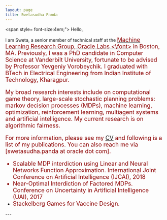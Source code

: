 ```yaml
---
layout: page
title: Swetasudha Panda
---
```

<span style= font-size:4em;">
Hello, 

I am Sweta, a senior member of technical staff at the  [<font color="DarkRed" size="4"> Machine Learning Research Group, Oracle Labs <\font>](https://labs.oracle.com/pls/apex/f?p=labs:49:::::P49_PROJECT_ID:7) in Boston, MA.  Previously, I was a PhD candidate in Computer Science at Vanderbilt University, fortunate to be advised by Professor Yevgeniy Vorobeychik. I graduated with BTech in Electrical Engineering from Indian Institute of Technology, Kharagpur.  

My broad research interests include on computational game theory, large-scale stochastic planning problems: markov decision processes (MDPs), machine learning, optimization, reinforcement learning, multiagent systems and artificial intelligence. My current research is on algorithmic fairness. 

For more information, please see my  [CV](https://www.dropbox.com/s/sfvmslymrgmpudt/CV_Sweta_Panda.pdf?dl=0)  and following is a list of my publications.  You can also reach me via [swetasudha.panda at oracle dot com].


-  Scalable MDP interdiction using Linear and Neural Networks Function Approximation. 
    International Joint Conference on Artificial Intelligence (IJCAI), 2018 
-  Near-Optimal Interdiction of Factored MDPs. 
   Conference on Uncertainty in Artificial Intelligence (UAI), 2017 
-   Stackelberg Games for Vaccine Design. </font>  

</span>
---



